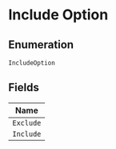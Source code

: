 
# Include Option

## Enumeration

`IncludeOption`

## Fields

| Name |
|  --- |
| `Exclude` |
| `Include` |

